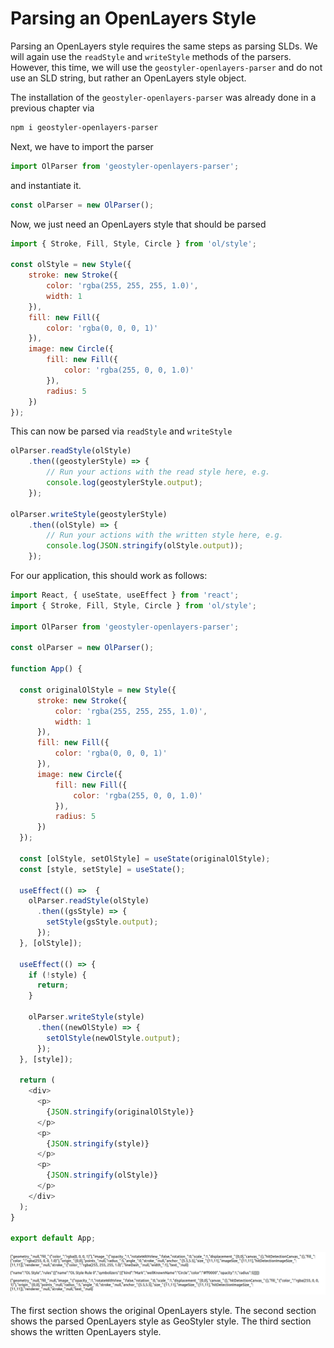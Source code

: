 # Parsing an OpenLayers Style

Parsing an OpenLayers style requires the same steps as parsing SLDs.
We will again use the `readStyle` and `writeStyle` methods of the parsers. However, this time, we will use
the `geostyler-openlayers-parser` and do not use an SLD string, but rather an OpenLayers style object.

The installation of the `geostyler-openlayers-parser` was already done in a previous chapter via

```bash
npm i geostyler-openlayers-parser
```

Next, we have to import the parser

```js
import OlParser from 'geostyler-openlayers-parser';
```

and instantiate it.

```js
const olParser = new OlParser();
```

Now, we just need an OpenLayers style that should be parsed

```js
import { Stroke, Fill, Style, Circle } from 'ol/style';

const olStyle = new Style({
    stroke: new Stroke({
        color: 'rgba(255, 255, 255, 1.0)',
        width: 1
    }),
    fill: new Fill({
        color: 'rgba(0, 0, 0, 1)'
    }),
    image: new Circle({
        fill: new Fill({
            color: 'rgba(255, 0, 0, 1.0)'
        }),
        radius: 5
    })
});
```

This can now be parsed via `readStyle` and `writeStyle`

```js
olParser.readStyle(olStyle)
    .then((geostylerStyle) => {
        // Run your actions with the read style here, e.g.
        console.log(geostylerStyle.output);
    });

olParser.writeStyle(geostylerStyle)
    .then((olStyle) => {
        // Run your actions with the written style here, e.g.
        console.log(JSON.stringify(olStyle.output));
    });
```

For our application, this should work as follows:

```js
import React, { useState, useEffect } from 'react';
import { Stroke, Fill, Style, Circle } from 'ol/style';

import OlParser from 'geostyler-openlayers-parser';

const olParser = new OlParser();

function App() {

  const originalOlStyle = new Style({
      stroke: new Stroke({
          color: 'rgba(255, 255, 255, 1.0)',
          width: 1
      }),
      fill: new Fill({
          color: 'rgba(0, 0, 0, 1)'
      }),
      image: new Circle({
          fill: new Fill({
              color: 'rgba(255, 0, 0, 1.0)'
          }),
          radius: 5
      })
  });

  const [olStyle, setOlStyle] = useState(originalOlStyle);
  const [style, setStyle] = useState();

  useEffect(() =>  {
    olParser.readStyle(olStyle)
      .then((gsStyle) => {
        setStyle(gsStyle.output);
      });
  }, [olStyle]);

  useEffect(() => {
    if (!style) {
      return;
    }

    olParser.writeStyle(style)
      .then((newOlStyle) => {
        setOlStyle(newOlStyle.output);
      });
  }, [style]);

  return (
    <div>
      <p>
        {JSON.stringify(originalOlStyle)}
      </p>
      <p>
        {JSON.stringify(style)}
      </p>
      <p>
        {JSON.stringify(olStyle)}
      </p>
    </div>
  );
}

export default App;

```

[![Read and written OpenLayers style](/img/ol-parsed.png)](/img/ol-parsed.png)

The first section shows the original OpenLayers style. The second section shows the parsed OpenLayers style as GeoStyler style. The third
section shows the written OpenLayers style.
